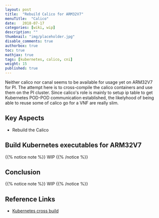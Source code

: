 ```yaml
---
layout: post
title:  "Rebuild Calico for ARM32V7"
menuTitle:  "Calico"
date:   2018-07-17
categories: [wiki, wip]
description: ""
thumbnail: "img/placeholder.jpg"
disable_comments: true
authorbox: true
toc: true
mathjax: true
tags: [kubernetes, calico, cni]
weight: 15
published: true
---
```


Neither calico nor canal seems to be available for usage yet on ARM32V7 for PI.
The attempt here is to cross-compile the calico containers and use them on the PI cluster.
Since calico's role is mainly to setup ip table to get Kubernetes POD-POD communication established,
the likelyhood of being able to reuse some of calico go for a VNF are really slim.

<!--more-->

## Key Aspects

- Rebuild the Calico

## Build Kubernetes executables for ARM32V7

{{% notice note %}}
WIP
{{% /notice %}}

## Conclusion

{{% notice note %}}
WIP
{{% /notice %}}

## Reference Links

- [Kubernetes cross build]()

